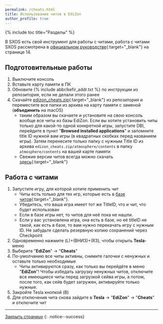 ```yaml
---
permalink: /cheats.html
title: Использование читов в EdiZon
author_profile: true
---
```

{% include toc title="Разделы" %}

В SXOS есть свой инструмент для работы с читами, работа с читами SXOS рассмотрена в [официальном руководстве](https://sx.xecuter.com/download/manuals/sxos/[RU]_SXOS_v1.3.pdf){:target="_blank"} на странице 14.

## Подготовительные работы 

1. Выключите консоль
1. Вставьте карту памяти в ПК
1. Обновите {% include abbr/kefir_addr.txt %} по инструкции из репозитория, если не делали этого ранее
1. Скачайте [edizon_cheats.zip](https://github.com/rashevskyv/switch/releases/latest){:target="_blank"} из репозитория и переместите все папки из архива на карту памяти с заменой (**объединить** на macOS)
   * таким образом вы скачаете и установите на свою консоль вообще все читы из базы EdiZon. Если вы хотите установить читы только для какой-то одной конкретной игры, запустите DBI, перейдите в пункт "**Browsed installed applications**" и запомните title ID нужной вам игры (в квадратных скобках перед названием игры). Затем перенесите только папку с нужным Title ID из архива `edizon_cheats.zip/atmosphere/contents` в папку `atmosphere/contents` на вашей карте памяти
   * Свежие версии читов всегда можно скачать [здесь](https://gbatemp.net/download/cheat-codes-sxos-and-ams-main-cheat-file-updated.36311/updates){:target="_blank"}

## Работа с читами

1. Запустите игру, для которой хотите применить чит
	* Читы есть только для тех игр, которые есть в [базе читов](https://github.com/LordApple/SXOS-CheatDB){:target="_blank"}.
	* Убедитесь, что ваша игра имеет тот же TitleID, что и чит, что будет использован
	* Если в базе игры нет, то читов для неё пока не нашли.
	* Если у вас установлена игра, она есть в базе, но её titleID не такой, как есть в базе, то вам нужно перекачать игру с нужным ID. Не забудьте сделать резервную копию сохранений через Checkpoint
1. Одновременно нажмите (L)+(ВНИЗ)+(R3), чтобы открыть **Tesla**-меню 
1. Выберите "**EdiZon**" -> "**Cheats**"
1. По-умолчанию все читы активны, снимите галочки с ненужных и оставьте только необходимые
   + Читы активируются сразу, как только вы перейдёте в меню "**EdiZon**"! Чтобы избедать загрузку ненужных читов, отключите все имеющиеся читы перед загрузкой сейва игры, а потом, после того, как сейв будет загружен, активируйте только нужные. 
1. Закройте Tesla кнопкой (B)
1. Для отключения чита снова зайдите в **Tesla** -> "**EdiZon**" -> "**Cheats**" и отключите чит

___

[Закрыть страницу](javascript:window.close();)
{: .notice--success}

<!-- 

---
permalink: /cheats.html
title: Использование читов в EdiZon
author_profile: true
---
{% include toc title="Разделы" %}

Edizon работает только на Atmosphere! В SXOS есть свой инструмент для работы с читами, работа с читами SXOS рассмотрена в [официальном руководстве](https://sx.xecuter.com/download/manuals/sxos/[RU]_SXOS_v1.3.pdf){:target="_blank"} на странице 14.

## Подготовительные работы 

1. Выключите консоль
1. Вставьте карту памяти в ПК
1. Обновите {% include abbr/kefir_addr.txt %} по инструкции из репозитория, если не делали этого ранее
1. Скачайте [edizon_cheats.zip](https://github.com/rashevskyv/switch/releases/latest){:target="_blank"} из репозитория и переместите все папки из архива на карту памяти с заменой (**объединить** на macOS)

## Работа с читами

1. Запустите Checkpoint через [HBL](hbl){:target="_blank"} в режиме татйтла (то есть через форвардер)
1. Выберите игру, для которой применяете читы и нажмите на (правый аналоговый стик)
1. Выберите чит, который хотите использовать с помощью кнопки (A)
    * Выберите все кнопкой (Y)
1. Нажмите (B), чтобы закрыть чит-меню и (A), чтобы сохранить изменения
1. Запустите игру, для которой хотите применить чит
1. По-умолчанию все читы активны, снимите галочки с ненужных и оставьте только необходимые
1. Сверните EdiZon кнопкой (HOME) и запустите игру, чит будет применён
1. Для отключения чита снова зайдите в EdiZon и отключите чит

___

[Закрыть страницу](javascript:window.close();)
{: .notice--success}

-->